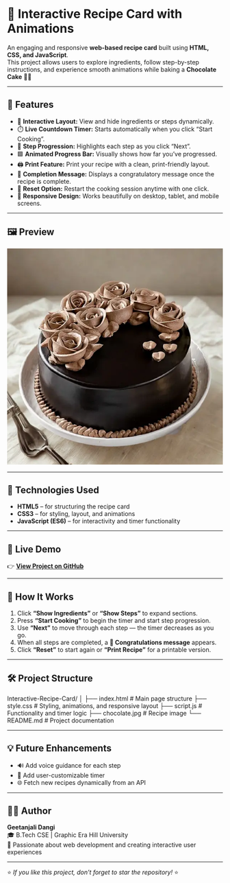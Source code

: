 # 🍰 Interactive Recipe Card with Animations

An engaging and responsive **web-based recipe card** built using **HTML, CSS, and JavaScript**.  
This project allows users to explore ingredients, follow step-by-step instructions, and experience smooth animations while baking a **Chocolate Cake** 🧑‍🍳

---

## 🌟 Features

- 🧠 **Interactive Layout:** View and hide ingredients or steps dynamically.
- ⏱️ **Live Countdown Timer:** Starts automatically when you click “Start Cooking”.
- 🎯 **Step Progression:** Highlights each step as you click “Next”.
- 🟩 **Animated Progress Bar:** Visually shows how far you’ve progressed.
- 🖨️ **Print Feature:** Print your recipe with a clean, print-friendly layout.
- 🎉 **Completion Message:** Displays a congratulatory message once the recipe is complete.
- 🔁 **Reset Option:** Restart the cooking session anytime with one click.
- 📱 **Responsive Design:** Works beautifully on desktop, tablet, and mobile screens.

---

## 🖼️ Preview

![Chocolate Cake](chocolate.webp)

---

## 🧩 Technologies Used

- **HTML5** – for structuring the recipe card  
- **CSS3** – for styling, layout, and animations  
- **JavaScript (ES6)** – for interactivity and timer functionality  

---

## 🚀 Live Demo

👉 **[View Project on GitHub](https://github.com/geetanjaliVerse/Interactive-Recipe-Card)**  

---

## 🧠 How It Works

1. Click **“Show Ingredients”** or **“Show Steps”** to expand sections.
2. Press **“Start Cooking”** to begin the timer and start step progression.
3. Use **“Next”** to move through each step — the timer decreases as you go.
4. When all steps are completed, a **🎉 Congratulations message** appears.
5. Click **“Reset”** to start again or **“Print Recipe”** for a printable version.

---

## 🛠️ Project Structure
Interactive-Recipe-Card/
│
├── index.html # Main page structure
├── style.css # Styling, animations, and responsive layout
├── script.js # Functionality and timer logic
├── chocolate.jpg # Recipe image
└── README.md # Project documentation


---

## 💡 Future Enhancements

- 🔊 Add voice guidance for each step  
- 📅 Add user-customizable timer  
- 🌐 Fetch new recipes dynamically from an API  

---

## 👩‍💻 Author

**Geetanjali Dangi**  
🎓 B.Tech CSE | Graphic Era Hill University  
💬 Passionate about web development and creating interactive user experiences  

---

⭐ *If you like this project, don’t forget to star the repository!* ⭐
